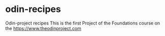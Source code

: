 # odin-recipes
Odin-project recipes
This is the first Project of the Foundations course on the 
https://www.theodinproject.com

